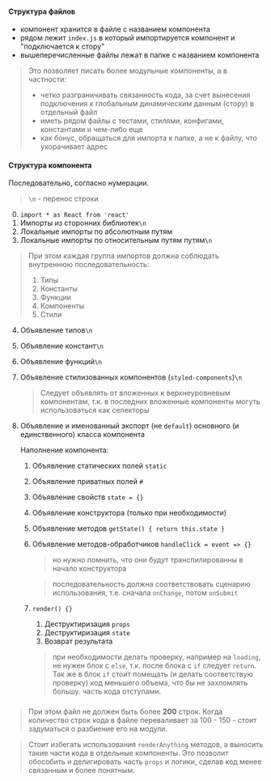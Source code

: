 #### Структура файлов
* компонент хранится в файле с названием компонента
* рядом лежит `index.js` в который импортируется компонент и "подключается к стору"
* вышеперечисленные файлы лежат в папке с названием компонента

> Это позволяет писать более модульные компоненты, а в частности:
> * четко разграничивать связанность кода, за счет вынесения подключения к глобальным динамическим данным (стору) в отдельный файл
> * иметь рядом файлы с тестами, стилями, конфигами, константами и чем-либо еще
> * как бонус, обращаться для импорта к папке, а не к файлу, что укорачивает адрес

#### Структура компонента

Последовательно, согласно нумерации.

> `\n` - перенос строки


0. `import * as React from 'react'`
1. Импорты из сторонних библиотек`\n`
2. Локальные импорты по абсолютным путям
3. Локальные импорты по относительным путям путям`\n`
> При этом каждая группа импортов должна соблюдать внутреннюю последовательность:
> 1. Типы
> 2. Константы
> 3. Функции
> 4. Компоненты
> 5. Стили
4. Объявление типов`\n`
5. Объявление констант`\n`
6. Объявление функций`\n`
7. Объявление стилизованных компонентов (`styled-components`)`\n`
    > Следует объявлять от вложенных к верхнеуровневым компонентам, т.к. в последних вложенные компоненты могуть использоваться как селекторы
8. Объявление и именованный экспорт (не `default`) основного (и единственного) класса компонента
    
    Наполнение компонента:
    1. Объявление статических полей `static`
    2. Объявление приватных полей `#`
    3. Объявление свойств `state = {}`
    4. Объявление конструктора (только при необходимости)
    5. Объявление методов `getState() { return this.state }`
    6. Объявление методов-обработчиков `handleClick = event => {}`
        > но нужно помнить, что они будут транспилированны в начало конструктора
        
        > последовательность должна соответствовать сценарию использования, т.е. сначала `onChange`, потом `onSubmit`
    7. `render() {}`
        1. Деструктиризация `props`
        2. Деструктиризация `state`
        3. Возврат результата
        > при необходимости делать проверку, например на `loading`, не нужен блок с `else`, т.к. после блока с `if` следует `return`. Так же в блок `if` стоит помещать (и делать соответствую проверку) код меньшего объема, что бы не захломлять большу. часть кода отступами.
    
### 

> При этом файл не должен быть более **200** строк. Когда количество строк кода в файле переваливает за 100 - 150 - стоит задуматься о разбиение его на модули.

> Стоит избегать использования `renderAnything` методов, а выносить такие части кода в отдельные компоненты. Это позволит обособить и делигировать часть `props` и логики, сделав код менее связанным и более понятным.
